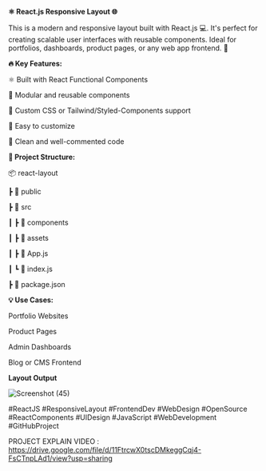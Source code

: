 **⚛️ React.js Responsive Layout 🌐**

This is a modern and responsive layout built with React.js 💻. It's perfect for creating scalable user interfaces with reusable components. Ideal for portfolios, dashboards, product pages, or any web app frontend. 🚀

**🔥 Key Features:**

⚛️ Built with React Functional Components

🧩 Modular and reusable components

🎨 Custom CSS or Tailwind/Styled-Components support

🌈 Easy to customize

🧠 Clean and well-commented code

**📁 Project Structure:**

📦 react-layout

┣ 📂 public

┣ 📂 src

┃ ┣ 📂 components

┃ ┣ 📂 assets

┃ ┣ 📄 App.js

┃ ┗ 📄 index.js

┣ 📄 package.json

**💡 Use Cases:**

Portfolio Websites

Product Pages

Admin Dashboards

Blog or CMS Frontend

**Layout Output**

![Screenshot (45)](https://github.com/user-attachments/assets/90455b80-69a8-448b-8114-b3e51fe5466c)



#ReactJS #ResponsiveLayout #FrontendDev #WebDesign #OpenSource #ReactComponents #UIDesign #JavaScript #WebDevelopment #GitHubProject




PROJECT EXPLAIN VIDEO : https://drive.google.com/file/d/11FtrcwX0tscDMkeggCqj4-FsCTnpLAd1/view?usp=sharing
